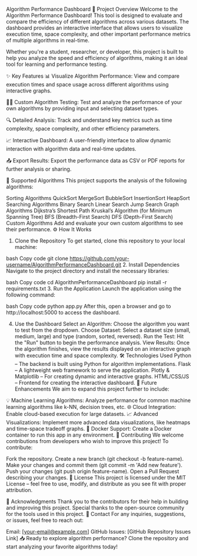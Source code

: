 Algorithm Performance Dashboard
🚀 Project Overview
Welcome to the Algorithm Performance Dashboard! This tool is designed to evaluate and compare the efficiency of different algorithms across various datasets. The dashboard provides an interactive interface that allows users to visualize execution time, space complexity, and other important performance metrics of multiple algorithms in real-time.

Whether you're a student, researcher, or developer, this project is built to help you analyze the speed and efficiency of algorithms, making it an ideal tool for learning and performance testing.

✨ Key Features
📊 Visualize Algorithm Performance: View and compare execution times and space usage across different algorithms using interactive graphs.

🧑‍💻 Custom Algorithm Testing: Test and analyze the performance of your own algorithms by providing input and selecting dataset types.

🔍 Detailed Analysis: Track and understand key metrics such as time complexity, space complexity, and other efficiency parameters.

📈 Interactive Dashboard: A user-friendly interface to allow dynamic interaction with algorithm data and real-time updates.

📤 Export Results: Export the performance data as CSV or PDF reports for further analysis or sharing.

📑 Supported Algorithms
This project supports the analysis of the following algorithms:

Sorting Algorithms
QuickSort
MergeSort
BubbleSort
InsertionSort
HeapSort
Searching Algorithms
Binary Search
Linear Search
Jump Search
Graph Algorithms
Dijkstra’s Shortest Path
Kruskal’s Algorithm (for Minimum Spanning Tree)
BFS (Breadth-First Search)
DFS (Depth-First Search)
Custom Algorithms
Add and evaluate your own custom algorithms to see their performance.
⚙️ How It Works
1. Clone the Repository
To get started, clone this repository to your local machine:

bash
Copy code
git clone https://github.com/your-username/AlgorithmPerformanceDashboard.git
2. Install Dependencies
Navigate to the project directory and install the necessary libraries:

bash
Copy code
cd AlgorithmPerformanceDashboard
pip install -r requirements.txt
3. Run the Application
Launch the application using the following command:

bash
Copy code
python app.py
After this, open a browser and go to http://localhost:5000 to access the dashboard.

4. Use the Dashboard
Select an Algorithm: Choose the algorithm you want to test from the dropdown.
Choose Dataset: Select a dataset size (small, medium, large) and type (random, sorted, reversed).
Run the Test: Hit the "Run" button to begin the performance analysis.
View Results: Once the algorithm finishes, view the results displayed on an interactive graph with execution time and space complexity.
🛠️ Technologies Used
Python – The backend is built using Python for algorithm implementations.
Flask – A lightweight web framework to serve the application.
Plotly & Matplotlib – For creating dynamic and interactive graphs.
HTML/CSS/JS – Frontend for creating the interactive dashboard.
🔮 Future Enhancements
We aim to expand this project further to include:

💡 Machine Learning Algorithms: Analyze performance for common machine learning algorithms like k-NN, decision trees, etc.
🌐 Cloud Integration: Enable cloud-based execution for large datasets.
📈 Advanced Visualizations: Implement more advanced data visualizations, like heatmaps and time-space tradeoff graphs.
🚀 Docker Support: Create a Docker container to run this app in any environment.
🤝 Contributing
We welcome contributions from developers who wish to improve this project! To contribute:

Fork the repository.
Create a new branch (git checkout -b feature-name).
Make your changes and commit them (git commit -m 'Add new feature').
Push your changes (git push origin feature-name).
Open a Pull Request describing your changes.
📜 License
This project is licensed under the MIT License – feel free to use, modify, and distribute as you see fit with proper attribution.

💬 Acknowledgments
Thank you to the contributors for their help in building and improving this project.
Special thanks to the open-source community for the tools used in this project.
💬 Contact
For any inquiries, suggestions, or issues, feel free to reach out:

Email: [your-email@example.com]
GitHub Issues: [GitHub Repository Issues Link]
📥 Ready to explore algorithm performance?
Clone the repository and start analyzing your favorite algorithms today!
